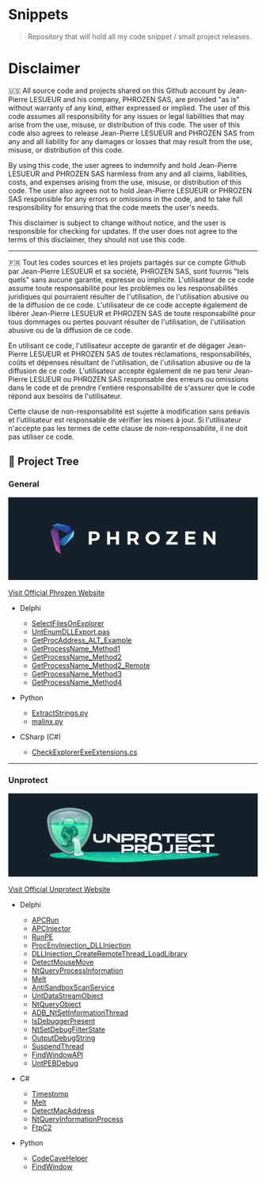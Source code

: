 # Snippets

> Repository that will hold all my code snippet / small project releases.

# Disclaimer

🇺🇸 All source code and projects shared on this Github account by Jean-Pierre LESUEUR and his company, PHROZEN SAS, are provided "as is" without warranty of any kind, either expressed or implied. The user of this code assumes all responsibility for any issues or legal liabilities that may arise from the use, misuse, or distribution of this code. The user of this code also agrees to release Jean-Pierre LESUEUR and PHROZEN SAS from any and all liability for any damages or losses that may result from the use, misuse, or distribution of this code.

By using this code, the user agrees to indemnify and hold Jean-Pierre LESUEUR and PHROZEN SAS harmless from any and all claims, liabilities, costs, and expenses arising from the use, misuse, or distribution of this code. The user also agrees not to hold Jean-Pierre LESUEUR or PHROZEN SAS responsible for any errors or omissions in the code, and to take full responsibility for ensuring that the code meets the user's needs.

This disclaimer is subject to change without notice, and the user is responsible for checking for updates. If the user does not agree to the terms of this disclaimer, they should not use this code.

---

🇫🇷 Tout les codes sources et les projets partagés sur ce compte Github par Jean-Pierre LESUEUR et sa société, PHROZEN SAS, sont fournis "tels quels" sans aucune garantie, expresse ou implicite. L'utilisateur de ce code assume toute responsabilité pour les problèmes ou les responsabilités juridiques qui pourraient résulter de l'utilisation, de l'utilisation abusive ou de la diffusion de ce code. L'utilisateur de ce code accepte également de libérer Jean-Pierre LESUEUR et PHROZEN SAS de toute responsabilité pour tous dommages ou pertes pouvant résulter de l'utilisation, de l'utilisation abusive ou de la diffusion de ce code.

En utilisant ce code, l'utilisateur accepte de garantir et de dégager Jean-Pierre LESUEUR et PHROZEN SAS de toutes réclamations, responsabilités, coûts et dépenses résultant de l'utilisation, de l'utilisation abusive ou de la diffusion de ce code. L'utilisateur accepte également de ne pas tenir Jean-Pierre LESUEUR ou PHROZEN SAS responsable des erreurs ou omissions dans le code et de prendre l'entière responsabilité de s'assurer que le code répond aux besoins de l'utilisateur.

Cette clause de non-responsabilité est sujette à modification sans préavis et l'utilisateur est responsable de vérifier les mises à jour. Si l'utilisateur n'accepte pas les termes de cette clause de non-responsabilité, il ne doit pas utiliser ce code.

## 🌳 Project Tree

### General

<p align="center">
  <img src="Images/Phrozen.png"/>
</p>

[Visit Official Phrozen Website](https://www.phrozen.io)

* Delphi
	* [SelectFilesOnExplorer](Delphi/SelectFilesOnExplorer/)
	* [UntEnumDLLExport.pas](Delphi/UntEnumDLLExport.pas)
	* [GetProcAddress_ALT_Example](Delphi/GetProcAddress_ALT_Example.pas)
	* [GetProcessName_Method1](Delphi/GetProcessName_Method1.pas)
	* [GetProcessName_Method2](Delphi/GetProcessName_Method2.pas)
	* [GetProcessName_Method2_Remote](Delphi/GetProcessName_Method2_Remote.pas)
	* [GetProcessName_Method3](Delphi/GetProcessName_Method3.pas)
	* [GetProcessName_Method4](Delphi/GetProcessName_Method4.pas)
	
* Python
	* [ExtractStrings.py](Python/ExtractStrings.py)
	* [malinx.py](Python/malinx.py)

* CSharp (C#)
	* [CheckExplorerExeExtensions.cs](CS/CheckExplorerExeExtensions.cs)

---

### Unprotect

<p align="center">
  <img src="Images/Unprotect.png"/>
</p>

[Visit Official Unprotect Website](https://unprotect.it)

* Delphi
	* [APCRun](Unprotect/Delphi/APCRun.dpr)
	* [APCInjector](Unprotect/Delphi/APCInjector.dpr)
	* [RunPE](Unprotect/Delphi/RunPE.dpr)
	* [ProcEnvInjection_DLLInjection](Unprotect/Delphi/ProcEnvInjection_DLLInjection.dpr)
	* [DLLInjection_CreateRemoteThread_LoadLibrary](Unprotect/Delphi//DLLInjection_CreateRemoteThread_LoadLibrary.dpr)
	* [DetectMouseMove](Unprotect/Delphi/DetectMouseMove.dpr)
	* [NtQueryProcessInformation](Unprotect/Delphi/NtQueryProcessInformation.dpr)
	* [Melt](Unprotect/Delphi/Melt.dpr)
	* [AntiSandboxScanService](Unprotect/Delphi/AntiSandboxScanService.dpr)
	* [UntDataStreamObject](Unprotect/Delphi/UntDataStreamObject.pas)
	* [NtQueryObject](Unprotect/Delphi/NtQueryObject.dpr)
	* [ADB_NtSetInformationThread](Unprotect/Delphi/ADB_NtSetInformationThread.dpr)
	* [IsDebuggerPresent](Unprotect/Delphi/IsDebuggerPresent.dpr)
	* [NtSetDebugFilterState](Unprotect/Delphi/NtSetDebugFilterState.dpr)
	* [OutputDebugString](Unprotect/Delphi/OutputDebugString.dpr)
	* [SuspendThread](Unprotect/Delphi/SuspendThread.dpr)
	* [FindWindowAPI](Unprotect/Delphi/FindWindowAPI.dpr)
	* [UntPEBDebug](Unprotect/Delphi/UntPEBDebug.pas)


* C#
	* [Timestomp](Unprotect/CS/Timestomp.cs)
	* [Melt](Unprotect/CS/Melt.cs)
	* [DetectMacAddress](Unprotect/CS/DetectMacAddress.cs)
	* [NtQueryInformationProcess](Unprotect/CS/NtQueryInformationProcess.cs)
	* [FtpC2](Unprotect/CS/FtpC2.cs)


* Python
	* [CodeCaveHelper](Unprotect/Python/CodeCaveHelper.py)
	* [FindWindow](Unprotect/Python/FindWindow.py)
